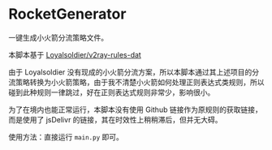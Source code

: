 # RocketGenerator
一键生成小火箭分流策略文件。

本脚本基于 [Loyalsoldier/v2ray-rules-dat](https://github.com/Loyalsoldier/v2ray-rules-dat)

由于 Loyalsoldier 没有现成的小火箭分流方案，所以本脚本通过其上述项目的分流策略转换为小火箭策略，由于我不清楚小火箭如何处理正则表达式类规则，所以碰到此种规则一律跳过，好在正则表达式规则非常少，影响很小。

为了在境内也能正常运行，本脚本没有使用 Github 链接作为原规则的获取链接，而是使用了 jsDelivr 的链接，其在时效性上稍稍滞后，但并无大碍。

使用方法：直接运行 `main.py` 即可。

